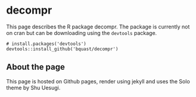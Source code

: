 # decompr

This page describes the R package decompr.
The package is currently not on cran but can be downloading using the `devtools` package.

```{r}
# install.packages('devtools')
devtools::install_github('bquast/decompr')
```





## About the page

This page is hosted on Github pages, render using jekyll and uses the Solo theme by
Shu Uesugi.